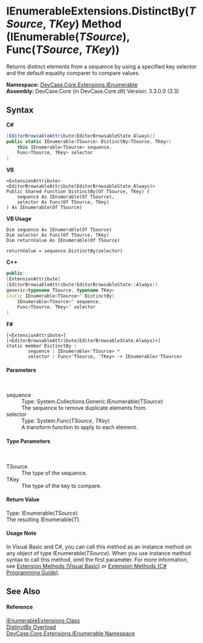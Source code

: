 # IEnumerableExtensions.DistinctBy(*TSource*, *TKey*) Method (IEnumerable(*TSource*), Func(*TSource*, *TKey*))
 

Returns distinct elements from a sequence by using a specified key selector and the default equality comparer to compare values.

**Namespace:**&nbsp;<a href="N_DevCase_Core_Extensions_IEnumerable">DevCase.Core.Extensions.IEnumerable</a><br />**Assembly:**&nbsp;DevCase.Core (in DevCase.Core.dll) Version: 3.3.0.0 (3.3)

## Syntax

**C#**<br />
``` C#
[EditorBrowsableAttribute(EditorBrowsableState.Always)]
public static IEnumerable<TSource> DistinctBy<TSource, TKey>(
	this IEnumerable<TSource> sequence,
	Func<TSource, TKey> selector
)

```

**VB**<br />
``` VB
<ExtensionAttribute>
<EditorBrowsableAttribute(EditorBrowsableState.Always)>
Public Shared Function DistinctBy(Of TSource, TKey) ( 
	sequence As IEnumerable(Of TSource),
	selector As Func(Of TSource, TKey)
) As IEnumerable(Of TSource)
```

**VB Usage**<br />
``` VB Usage
Dim sequence As IEnumerable(Of TSource)
Dim selector As Func(Of TSource, TKey)
Dim returnValue As IEnumerable(Of TSource)

returnValue = sequence.DistinctBy(selector)
```

**C++**<br />
``` C++
public:
[ExtensionAttribute]
[EditorBrowsableAttribute(EditorBrowsableState::Always)]
generic<typename TSource, typename TKey>
static IEnumerable<TSource>^ DistinctBy(
	IEnumerable<TSource>^ sequence, 
	Func<TSource, TKey>^ selector
)
```

**F#**<br />
``` F#
[<ExtensionAttribute>]
[<EditorBrowsableAttribute(EditorBrowsableState.Always)>]
static member DistinctBy : 
        sequence : IEnumerable<'TSource> * 
        selector : Func<'TSource, 'TKey> -> IEnumerable<'TSource> 

```


#### Parameters
&nbsp;<dl><dt>sequence</dt><dd>Type: System.Collections.Generic.IEnumerable(*TSource*)<br />The sequence to remove duplicate elements from.</dd><dt>selector</dt><dd>Type: System.Func(*TSource*, *TKey*)<br />A transform function to apply to each element.</dd></dl>

#### Type Parameters
&nbsp;<dl><dt>TSource</dt><dd>The type of the sequence.</dd><dt>TKey</dt><dd>The type of the key to compare.</dd></dl>

#### Return Value
Type: IEnumerable(*TSource*)<br />The resulting IEnumerable(T).

#### Usage Note
In Visual Basic and C#, you can call this method as an instance method on any object of type IEnumerable(*TSource*). When you use instance method syntax to call this method, omit the first parameter. For more information, see <a href="https://docs.microsoft.com/dotnet/visual-basic/programming-guide/language-features/procedures/extension-methods">Extension Methods (Visual Basic)</a> or <a href="https://docs.microsoft.com/dotnet/csharp/programming-guide/classes-and-structs/extension-methods">Extension Methods (C# Programming Guide)</a>.

## See Also


#### Reference
<a href="T_DevCase_Core_Extensions_IEnumerable_IEnumerableExtensions">IEnumerableExtensions Class</a><br /><a href="Overload_DevCase_Core_Extensions_IEnumerable_IEnumerableExtensions_DistinctBy">DistinctBy Overload</a><br /><a href="N_DevCase_Core_Extensions_IEnumerable">DevCase.Core.Extensions.IEnumerable Namespace</a><br />